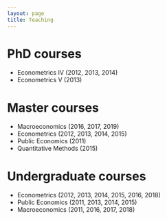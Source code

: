 ```yaml
---
layout: page
title: Teaching
---
```


# PhD courses 
- Econometrics IV (2012, 2013, 2014)
- Econometrics V (2013)

# Master courses
- Macroeconomics (2016, 2017, 2019)
- Econometrics (2012, 2013, 2014, 2015)
- Public Economics (2011)
- Quantitative Methods (2015)

# Undergraduate courses
- Econometrics (2012, 2013, 2014, 2015, 2016, 2018)
- Public Economics (2011, 2013, 2014, 2015)
- Macroeconomics (2011, 2016, 2017, 2018)
